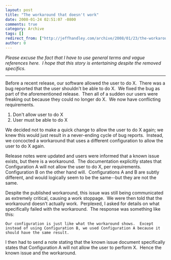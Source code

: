 ```yaml
---
layout: post
title: "The workaround that doesn't work"
date: 2008-01-24 02:51:07 -0800
comments: true
category: Archive
tags: []
redirect_from: ["http://jeffhandley.com/archive/2008/01/23/the-workaround-that-doesnt-work"]
author: 0
---
```

<!-- more -->
<p><em>Please excuse the fact that I have to use general terms and vague references here.  I hope that this story is entertaining despite the removed specifics.</em></p>  <hr />  <p>Before a recent release, our software allowed the user to do X.  There was a bug reported that the user shouldn't be able to do X.  We fixed the bug as part of the aforementioned release.  Then all of a sudden our users were freaking out because they could no longer do X.  We now have conflicting requirements.</p>  <ol>   <li>Don't allow user to do X </li>    <li>User must be able to do X </li> </ol>  <p>We decided not to make a quick change to allow the user to do X again; we knew this would just result in a never-ending cycle of bug reports.  Instead, we concocted a workaround that uses a different configuration to allow the user to do X again.</p>  <p>Release notes were updated and users were informed that a known issue exists, but there is a workaround.  The documentation explicitly states that Configuration A will not allow the user to do X, per requirements.  Configuration B on the other hand will.  Configurations A and B are subtly different, and would logically seem to be the same--but they are not the same.</p>  <p>Despite the published workaround, this issue was still being communicated as extremely critical, causing a work stoppage.  We were then told that the workaround doesn't actually work.  Perplexed, I asked for details on what specifically failed with the workaround.  The response was something like this:</p>  <p><code><font style="background-color: #ffffff">Our configuration is just like what the workaround shows.  Except instead of using Configuration B, we used Configuration A because it should have the same result.</font></code></p>  <p>I then had to send a note stating that the known issue document specifically states that Configuration A will not allow the user to perform X.  Hence the known issue and the workaround.</p>

